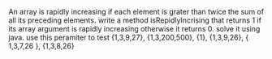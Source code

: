 An array is rapidly increasing if each element is grater than twice the sum of all its preceding elements. write a method isRepidlyIncrising that returns 1 if its array argument is rapidly increasing otherwise it returns 0.  solve it using java. use this peramiter to test {1,3,9,27}, {1,3,200,500}, {1}, {1,3,9,26}, { 1,3,7,26 }, {1,3,8,26}